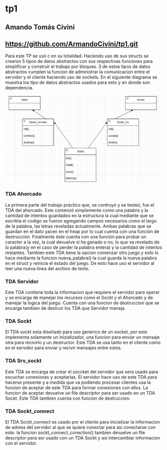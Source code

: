 # tp1
## Amando Tomás Civini
## https://github.com/ArmandoCivini/tp1.git
Para este TP se usó c en su totalidad. Haciendo uso de sus structs se crearon 5 tipos de datos abstractos con sus respectivas funciones para simplificar y construir el trabajo por bloques. 3 de estos tipos de datos abstractos cumplen la funcion de administrar la comunicacion entre el servidor y el cliente haciendo uso de sockets. En el siguiente diagrama se muestra los tipo de datos abstractos usados para esto y en donde son dependencia.

![diagrama estructural](diagrama_dep.png)

### TDA Ahorcado
La primera parte del trabajo práctico que, se contruyó y se testeó, fue el TDA del ahorcado. Este comenzó simplemente como una palabra y la cantidad de intentos guardados en la estructura la cual mediante que se escribía el codigo se fueron agregando campos necesarios como el largo de la palabra, las letras reveladas actualmente.  Ambas palabras que se guardan en el dato yacen en el heap por lo cual cuenta con una función de destrucción. Finalmente éste cuenta con una función para probar un caracter a la vez, la cual devuelve si ha ganado o no, lo que va revelado de la palabra(y en el caso de perder la palabra entera) y la cantidad de intentos restantes. Tambien este TDA tiene la opcion comenzar otro juego y esto lo hace mediante la funcion nueva_palabra() la cual guarda la nueva palabra en el struct y reinicia el estado del juego. De esto hace uso el servidor al leer una nueva linea del archivo de texto.
### TDA Servidor
Este TDA contiene toda la informacion que requiere el servidor para operar y se encarga de manejar los recursos como el Sockt y el Ahorcado y de manejar la logica del juego. Cuenta con una funcion de destruccion que se encarga tambien de destruir los TDA que Servidor maneja.
### TDA Sockt
El TDA sockt esta diseñado para uso generico de un socket, por esto implementa solamente un inizializador, una funcion para enviar un mensaje otra para recivirlo y un destructor. Este TDA se usa tanto en el cliente como en el servidor para enviar y recivir mensajes entre estos.
### TDA Srv_sockt
Este TDA se encarga de crear el soccket del servidor que sera usado para escuchar conexiones y aceptarlas. El servidor hace uso de este TDA para hacerse presente y a medida que va podiendo procesar clientes usa la funcion de aceptar de este TDA para formar conexiones con ellos. La funcion de aceptar devuelve un file descriptor para ser usado en un TDA Sockt. Este TDA tambien cuenta con funcion de destruccion.
### TDA Sockt_connect
El TDA Sockt_connect es usado por el cliente para inicializar la informacion de adress del servidor al que se quiere conectar para asi conectarse con este. la funcion sockt_connect_conection() tambien devuelve un file descriptor para ser usado con un TDA Sockt y asi intercambiar informacion con el servidor. 
